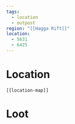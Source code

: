 ```yaml
---
tags:
  - location
  - outpost
region: "[[Hagga Rift]]"
location:
  - 5631
  - 6425
---
```

# Location
```meta-bind-embed
[[location-map]]
```
# Loot
